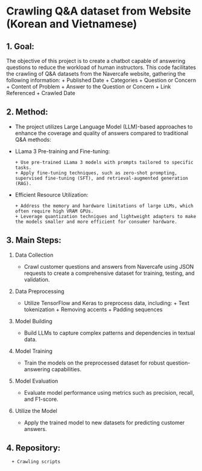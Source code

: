 # Crawling Q&A dataset from Website (Korean and Vietnamese)
## 1. Goal:
The objective of this project is to create a chatbot capable of answering questions to reduce the workload of human instructors. This code facilitates the crawling of Q&A datasets from the Navercafe website, gathering the following information:
      + Published Date
      + Categories
      + Question or Concern
      + Content of Problem
      + Answer to the Question or Concern
      + Link Referenced
      + Crawled Date

## 2. Method:
- The project utilizes Large Language Model (LLM)-based approaches to enhance the coverage and quality of answers compared to traditional Q&A methods:
+ LLama 3 Pre-training and Fine-tuning:

      + Use pre-trained LLama 3 models with prompts tailored to specific tasks.
      + Apply fine-tuning techniques, such as zero-shot prompting, supervised fine-tuning (SFT), and retrieval-augmented generation (RAG).
+ Efficient Resource Utilization:

      + Address the memory and hardware limitations of large LLMs, which often require high VRAM GPUs.
      + Leverage quantization techniques and lightweight adapters to make the models smaller and more efficient for consumer hardware.
## 3. Main Steps:
1. Data Collection

      + Crawl customer questions and answers from Navercafe using JSON requests to create a comprehensive dataset for training, testing, and validation.
2. Data Preprocessing

      + Utilize TensorFlow and Keras to preprocess data, including:
            + Text tokenization
            + Removing accents
            + Padding sequences
3. Model Building

      + Build LLMs to capture complex patterns and dependencies in textual data.
4. Model Training

      + Train the models on the preprocessed dataset for robust question-answering capabilities.
5. Model Evaluation

      + Evaluate model performance using metrics such as precision, recall, and F1-score.
6. Utilize the Model

      + Apply the trained model to new datasets for predicting customer answers.

## 4. Repository:
      + Crawling scripts


